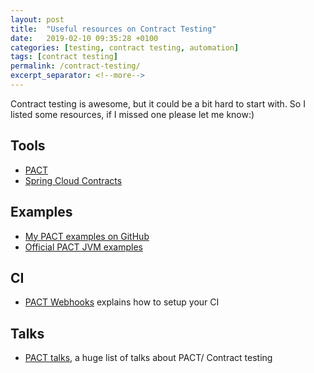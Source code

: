 ```yaml
---
layout: post
title:  "Useful resources on Contract Testing"
date:   2019-02-10 09:35:28 +0100
categories: [testing, contract testing, automation]
tags: [contract testing]
permalink: /contract-testing/
excerpt_separator: <!--more-->
---
```


Contract testing is awesome, but it could be a bit hard to start with. So I listed some resources,
if I missed one please let me know:)
<!--more-->

## Tools
- [PACT](https://docs.pact.io/)
- [Spring Cloud Contracts](https://spring.io/projects/spring-cloud-contract)

## Examples
- [My PACT examples on GitHub](https://github.com/lazytesting/pact-examples)
- [Official PACT JVM examples](https://github.com/DiUS/pact-jvm-examples)

## CI
- [PACT Webhooks](https://github.com/pact-foundation/pact_broker/wiki/Webhooks) explains how to setup your CI

## Talks
- [PACT talks](https://docs.pact.io/blogs_videos_and_articles), a huge list of talks about PACT/ Contract testing
